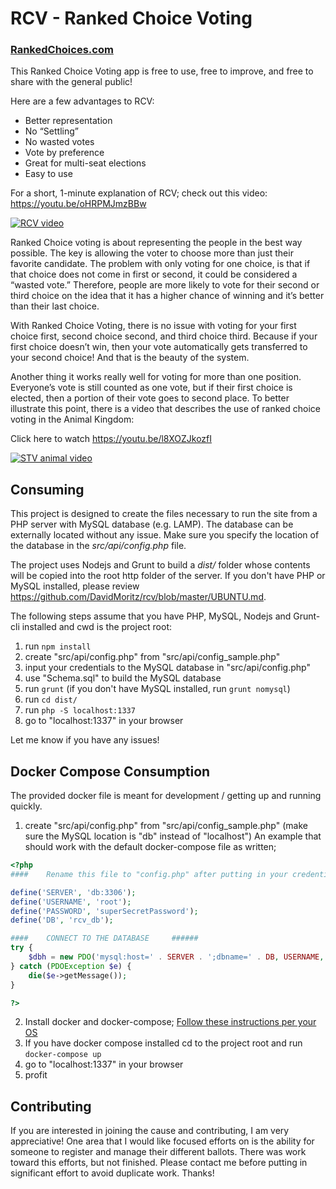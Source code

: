 # RCV - Ranked Choice Voting
### [RankedChoices.com](https://rankedchoices.com)
This Ranked Choice Voting app is free to use, free to improve, and free to share with the general public!

Here are a few advantages to RCV:
* Better representation
* No “Settling”
* No wasted votes
* Vote by preference
* Great for multi-seat elections
* Easy to use

For a short, 1-minute explanation of RCV; check out this video: <https://youtu.be/oHRPMJmzBBw>

[![RCV video](https://img.youtube.com/vi/oHRPMJmzBBw/0.jpg)](https://youtu.be/oHRPMJmzBBw)

Ranked Choice voting is about representing the people in the best way possible. The key is allowing the voter to choose more than just their favorite candidate. The problem with only voting for one choice, is that if that choice does not come in first or second, it could be considered a “wasted vote.” Therefore, people are more likely to vote for their second or third choice on the idea that it has a higher chance of winning and it’s better than their last choice.

With Ranked Choice Voting, there is no issue with voting for your first choice first, second choice second, and third choice third. Because if your first choice doesn’t win, then your vote automatically gets transferred to your second choice! And that is the beauty of the system.

Another thing it works really well for voting for more than one position. Everyone’s vote is still counted as one vote, but if their first choice is elected, then a portion of their vote goes to second place. To better illustrate this point, there is a video that describes the use of ranked choice voting in the Animal Kingdom:

Click here to watch <https://youtu.be/l8XOZJkozfI>

[![STV animal video](https://img.youtube.com/vi/l8XOZJkozfI/0.jpg)](https://youtu.be/l8XOZJkozfI)

## Consuming
This project is designed to create the files necessary to run the site from a PHP server with MySQL database (e.g. LAMP). The database can be externally located without any issue. Make sure you specify the location of the database in the *src/api/config.php* file.

The project uses Nodejs and Grunt to build a *dist/* folder whose contents will be copied into the root http folder of the server. If you don't have PHP or MySQL installed, please review <https://github.com/DavidMoritz/rcv/blob/master/UBUNTU.md>.

The following steps assume that you have PHP, MySQL, Nodejs and Grunt-cli installed and cwd is the project root:

1) run `npm install`
2) create "src/api/config.php" from "src/api/config_sample.php"
3) input your credentials to the MySQL database in "src/api/config.php"
4) use "Schema.sql" to build the MySQL database
5) run `grunt` (if you don't have  MySQL installed, run `grunt nomysql`)
6) run `cd dist/`
7) run `php -S localhost:1337`
8) go to "localhost:1337" in your browser

Let me know if you have any issues!

## Docker Compose Consumption

The provided docker file is meant for development / getting up and running quickly.

1. create "src/api/config.php" from "src/api/config_sample.php" (make sure the MySQL location is "db" instead of "localhost")
An example that should work with the default docker-compose file as written;

```php
<?php
####	Rename this file to "config.php" after putting in your credentials	#####

define('SERVER', 'db:3306');
define('USERNAME', 'root');
define('PASSWORD', 'superSecretPassword');
define('DB', 'rcv_db');

####	CONNECT TO THE DATABASE		######
try {
	$dbh = new PDO('mysql:host=' . SERVER . ';dbname=' . DB, USERNAME, PASSWORD, array(PDO::ATTR_PERSISTENT => true));
} catch (PDOException $e) {
	die($e->getMessage());
}

?>
```
2. Install docker and docker-compose; [Follow these instructions per your OS](https://docs.docker.com/compose/install/)
3. If you have docker compose installed cd to the project root and run `docker-compose up`
4. go to "localhost:1337" in your browser
5. profit

## Contributing

If you are interested in joining the cause and contributing, I am very appreciative! One area that I would like focused efforts on is the ability for someone to register and manage their different ballots. There was work toward this efforts, but not finished. Please contact me before putting in significant effort to avoid duplicate work. Thanks!
